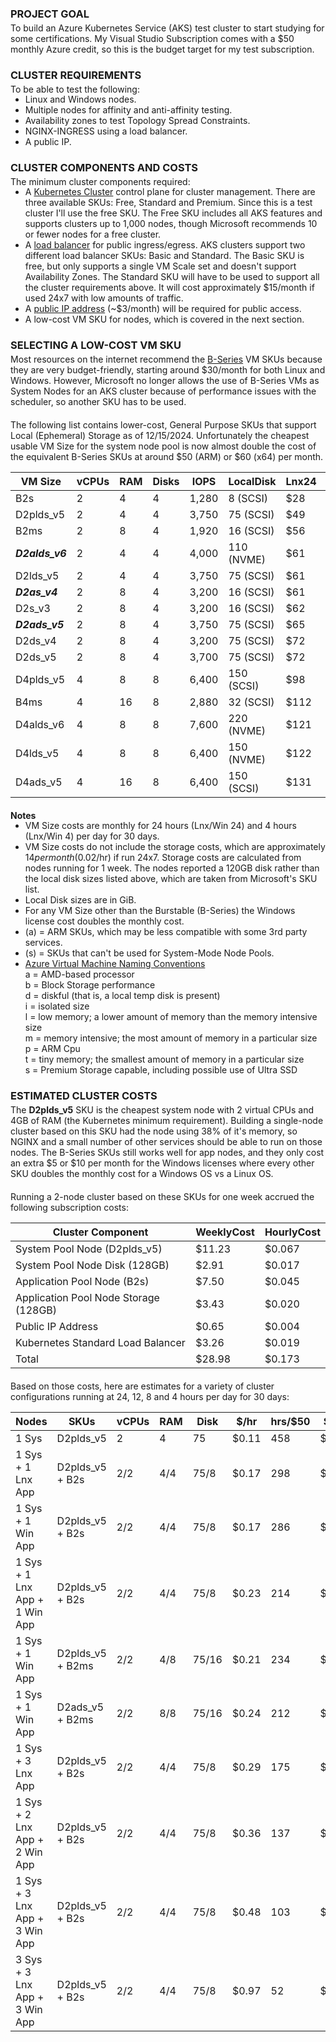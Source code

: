 
### PROJECT GOAL
To build an Azure Kubernetes Service (AKS) test cluster to start studying for
some certifications. My Visual Studio Subscription comes with a $50 monthly
Azure credit, so this is the budget target for my test subscription.

### CLUSTER REQUIREMENTS
To be able to test the following:
  * Linux and Windows nodes.
  * Multiple nodes for affinity and anti-affinity testing.
  * Availability zones to test Topology Spread Constraints.
  * NGINX-INGRESS using a load balancer.
  * A public IP.

### CLUSTER COMPONENTS AND COSTS
The minimum cluster components required:
  * A [Kubernetes Cluster](https://learn.microsoft.com/en-us/azure/aks/free-standard-pricing-tiers) 
    control plane for cluster management. There are three available SKUs: Free, Standard and Premium. 
    Since this is a test cluster I'll use the free SKU. The Free SKU includes all AKS features and supports 
    clusters up to 1,000 nodes, though Microsoft recommends 10 or fewer nodes for a free cluster.
  * A [load balancer](https://learn.microsoft.com/en-us/azure/load-balancer/skus) for public ingress/egress. 
    AKS clusters support two different load balancer SKUs: Basic and Standard. The Basic SKU is free, but only 
    supports a single VM Scale set and doesn't support Availability Zones. The Standard SKU will have to be used 
    to support all the cluster requirements above. It will cost approximately $15/month if used 24x7 with low 
    amounts of traffic.
  * A [public IP address](https://learn.microsoft.com/en-us/azure/virtual-network/ip-services/public-ip-addresses) 
    (~$3/month) will be required for public access.
  * A low-cost VM SKU for nodes, which is covered in the next section.
  
### SELECTING A LOW-COST VM SKU
Most resources on the internet recommend the 
[B-Series](https://learn.microsoft.com/en-us/azure/virtual-machines/sizes-b-series-burstable) VM SKUs because
they are very budget-friendly, starting around $30/month for both Linux and Windows. However, Microsoft no longer 
allows the use of B-Series VMs as System Nodes for an AKS cluster because of performance issues with the scheduler, 
so another SKU has to be used. 

The following list contains lower-cost, General Purpose SKUs that support Local (Ephemeral) Storage 
as of 12/15/2024. Unfortunately the cheapest usable VM Size for the system node pool is now almost 
double the cost of the equivalent B-Series SKUs at around $50 (ARM) or $60 (x64) per month.

| VM Size       |vCPUs| RAM |Disks|IOPS |LocalDisk   |Lnx24 |Lnx4 |Win24 |Win4 | Notes |
|---------------|-----|-----|-----|-----|------------|------|-----|------|-----|-------|
|   B2s         |  2  |  4  |  4  |1,280|   8 (SCSI) | $28  | $5  | $33  | $6  | (s)   |
|   D2plds_v5   |  2  |  4  |  4  |3,750|  75 (SCSI) | $49  | $9  | $101 | $17 | (a)   |
|   B2ms        |  2  |  8  |  4  |1,920|  16 (SCSI) | $56  | $10 | $61  | $10 | (s)   |
|***D2alds_v6***|  2  |  4  |  4  |4,000| 110 (NVME) | $61  | $10 | $131 | $22 |       |
|   D2lds_v5    |  2  |  4  |  4  |3,750|  75 (SCSI) | $61  | $10 | $113 | $19 |       |
|***D2as_v4***  |  2  |  8  |  4  |3,200|  16 (SCSI) | $61  | $10 | $113 | $19 |       |
|   D2s_v3      |  2  |  8  |  4  |3,200|  16 (SCSI) | $62  | $10 | $117 | $20 |       |
|***D2ads_v5*** |  2  |  8  |  4  |3,750|  75 (SCSI) | $65  | $11 | $117 | $20 |       |
|   D2ds_v4     |  2  |  8  |  4  |3,200|  75 (SCSI) | $72  | $12 | $124 | $21 |       |
|   D2ds_v5     |  2  |  8  |  4  |3,700|  75 (SCSI) | $72  | $12 | $124 | $21 |       |
|   D4plds_v5   |  4  |  8  |  8  |6,400| 150 (SCSI) | $98  | $16 | $201 | $34 | (a)   |
|   B4ms        |  4  | 16  |  8  |2,880|  32 (SCSI) | $112 | $19 | $122 | $20 | (s)   |
|   D4alds_v6   |  4  |  8  |  8  |7,600| 220 (NVME) | $121 | $20 | $224 | $37 |       |
|   D4lds_v5    |  4  |  8  |  8  |6,400| 150 (NVME) | $122 | $20 | $226 | $38 |       |
|   D4ads_v5    |  4  | 16  |  8  |6,400| 150 (SCSI) | $131 | $22 | $235 | $39 |       |

**Notes**
  * VM Size costs are monthly for 24 hours (Lnx/Win 24) and 4 hours (Lnx/Win 4) per day for 30 days.
  * VM Size costs do not include the storage costs, which are approximately $14 per month ($0.02/hr) if run 24x7.
    Storage costs are calculated from nodes running for 1 week. The nodes reported a 120GB disk rather than the
    local disk sizes listed above, which are taken from Microsoft's SKU list.
  * Local Disk sizes are in GiB.
  * For any VM Size other than the Burstable (B-Series) the Windows license cost doubles the monthly cost.
  * (a) = ARM SKUs, which may be less compatible with some 3rd party services.
  * (s) = SKUs that can't be used for System-Mode Node Pools.
  * [Azure Virtual Machine Naming Conventions](
     https://learn.microsoft.com/en-us/azure/virtual-machines/vm-naming-conventions)  
      a = AMD-based processor  
      b = Block Storage performance  
      d = diskful (that is, a local temp disk is present)  
      i = isolated size  
      l = low memory; a lower amount of memory than the memory intensive size  
      m = memory intensive; the most amount of memory in a particular size  
      p = ARM Cpu  
      t = tiny memory; the smallest amount of memory in a particular size  
      s = Premium Storage capable, including possible use of Ultra SSD   


### **ESTIMATED CLUSTER COSTS**
The **D2plds_v5** SKU is the cheapest system node with 2 virtual CPUs and 4GB of RAM (the Kubernetes minimum
requirement). Building a single-node cluster based on this SKU had the node using 38% of it's memory, so NGINX 
and a small number of other services should be able to run on those nodes. The B-Series SKUs still works well 
for app nodes, and they only cost an extra $5 or $10 per month for the Windows licenses where every other SKU 
doubles the monthly cost for a Windows OS vs a Linux OS.

Running a 2-node cluster based on these SKUs for one week accrued the following subscription costs:

| Cluster Component                     | WeeklyCost | HourlyCost |
|---------------------------------------|------------|------------|
| System Pool Node (D2plds_v5)          |     $11.23 |     $0.067 |
| System Pool Node Disk (128GB)         |      $2.91 |     $0.017 |
| Application Pool Node (B2s)           |      $7.50 |     $0.045 |
| Application Pool Node Storage (128GB) |      $3.43 |     $0.020 |
| Public IP Address                     |      $0.65 |     $0.004 |
| Kubernetes Standard Load Balancer     |      $3.26 |     $0.019 |
| Total                                 |     $28.98 |     $0.173 |


Based on those costs, here are estimates for a variety of cluster configurations running at 24, 12, 8 and 4 
hours per day for 30 days: 

| Nodes                         |SKUs            |vCPUs|RAM|Disk | $/hr|hrs/$50| $/day|24x7|12x7| 8x7| 4x7|
|-------------------------------|----------------|-----|---|-----|-----|-------|------|----|----|----|----|
| 1 Sys                         |D2plds_v5       |  2  | 4 |  75 |$0.11|  458  | $2.62| $79| $39| $26| $13|
| 1 Sys + 1 Lnx App             |D2plds_v5 + B2s | 2/2 |4/4|75/8 |$0.17|  298  | $4.03|$121| $60| $40| $20|
| 1 Sys + 1 Win App             |D2plds_v5 + B2s | 2/2 |4/4|75/8 |$0.17|  286  | $4.20|$126| $63| $42| $21|
| 1 Sys + 1 Lnx App + 1 Win App |D2plds_v5 + B2s | 2/2 |4/4|75/8 |$0.23|  214  | $5.61|$168| $84| $56| $28|
| 1 Sys + 1 Win App             |D2plds_v5 + B2ms| 2/2 |4/8|75/16|$0.21|  234  | $5.13|$154| $77| $51| $26|
| 1 Sys + 1 Win App             |D2ads_v5  + B2ms| 2/2 |8/8|75/16|$0.24|  212  | $5.66|$170| $85| $57| $28|
| 1 Sys + 3 Lnx App             |D2plds_v5 + B2s | 2/2 |4/4|75/8 |$0.29|  175  | $6.86|$206|$103| $69| $34|
| 1 Sys + 2 Lnx App + 2 Win App |D2plds_v5 + B2s | 2/2 |4/4|75/8 |$0.36|  137  | $8.74|$262|$131| $87| $44|
| 1 Sys + 3 Lnx App + 3 Win App |D2plds_v5 + B2s | 2/2 |4/4|75/8 |$0.48|  103  |$11.60|$348|$174|$116| $58|
| 3 Sys + 3 Lnx App + 3 Win App |D2plds_v5 + B2s | 2/2 |4/4|75/8 |$0.97|   52  |$23.30|$699|$349|$233|$116|

<style>
    p + ul { margin-block-start: -15px }
    p      { margin-block-start:  20px }
    h3     { margin-block-end:   -16px; font-weight: bold; }
    h4     { margin-block-end:   -16px; font-weight: bold; }
</style>

<!--
P + ul {
    display: block;
    list-style-type: disc;
    margin-block-start: -15px;
    margin-block-end: 1em;
    margin-inline-start: 0px;
    margin-inline-end: 0px;
    padding-inline-start: 40px;
}
-->
